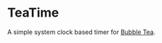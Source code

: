 # TeaTime

A simple system clock based timer for <a href="https://github.com/charmbracelet/bubbletea"> Bubble Tea</a>.